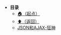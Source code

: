 * **目录**
  * [🏠（起点）](/study/README)
  * [⬆️（返回）](/study/前端\04-网络请求库/README)
  * [JSON和AJAX-狂神](/study/前端/04-网络请求库/JSON和AJAX/JSON和AJAX-狂神)